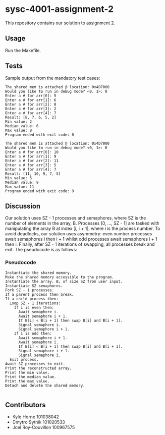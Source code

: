# sysc-4001-assignment-2

This repository contains our solution to assignment 2.

## Usage

Run the Makefile.

## Tests
Sample output from the mandatory test cases:
```
The shared mem is attached @ location: 0x4D7000
Would you like to run in debug mode? <0, 1>: 0
Enter a # for arr[0]: 5
Enter a # for arr[1]: 6
Enter a # for arr[2]: 8
Enter a # for arr[3]: 2
Enter a # for arr[4]: 7
Result: [8, 7, 6, 5, 2]
Min value: 2
Median value: 6
Max value: 8
Program ended with exit code: 0
```
```
The shared mem is attached @ location: 0x4D7000
Would you like to run in debug mode? <0, 1>: 0
Enter a # for arr[0]: 10
Enter a # for arr[1]: 9
Enter a # for arr[2]: 11
Enter a # for arr[3]: 5
Enter a # for arr[4]: 7
Result: [11, 10, 9, 7, 5]
Min value: 5
Median value: 9
Max value: 11
Program ended with exit code: 0
```

## Discussion

Our solution uses SZ - 1 processes and semaphores, where SZ is the number of elements in the array, B. Processes [0, ..., SZ - 1] are tasked with manipulating the array B at index [i, i + 1], where i is the process number. To avoid deadlocks, our solution uses asymmetry: even number processes await semaphores i then i + 1 whilst odd processes await semaphores i + 1 then i. Finally, after SZ - 1 iterations of swapping, all processes break and exit. The pseudocode is as follows:

### Pseudocode

```
Instantiate the shared memory.
Make the shared memory accessible to the program.
Instantiate the array, B, of size SZ from user input.
Instantiate SZ semaphores.
Fork SZ - 1 processes.
If a parent process then break.
If a child process then: 
  Loop SZ - 1 iterations:
    If i is even then:
      Await semaphore i.
      Await semaphore i + 1.
      If B[i] < B[i + 1] then swap B[i] and B[i + 1].
      Signal semaphore i.
      Signal semaphore i + 1.
    If i is odd then:
      Await semaphore i + 1.
      Await semaphore i.
      If B[i] < B[i + 1] then swap B[i] and B[i + 1].
      Signal semaphore i + 1.
      Signal semaphore i.
  Exit process.
Await SZ processes to exit.
Print the reconstructed array.
Print the min value.
Print the median value.
Print the max value.
Detach and delete the shared memory.
         
```

## Contributors

* Kyle Horne 101038042
* Dmytro Sytnik 101020533
* Joel Roy-Couvillon 100967575
